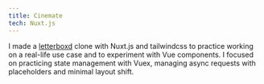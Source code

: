 ```yaml
---
title: Cinemate
tech: Nuxt.js
---
```


I made a [letterboxd](https://letterboxd.com/) clone with Nuxt.js and tailwindcss to practice working on a real-life use case and to experiment with Vue components. I focused on practicing state management with Vuex, managing async requests with placeholders and minimal layout shift.
